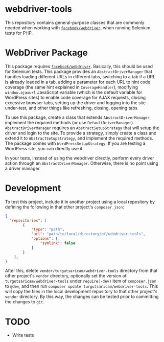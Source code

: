 # webdriver-tools

This repository contains general-purpose classes that are commonly needed when working with [`facebook/webdriver`](https://github.com/facebook/php-webdriver), when running Selenium tests for PHP.

# WebDriver Package
This package requires [`facebook/webdriver`](https://github.com/facebook/php-webdriver). Basically, this should be used for Selenium tests. This package provides an `AbstractDriverManager` that handles loading different URLs in different tabs, switching to a tab if a URL is already loaded in a tab, adding a parameter for each URL to hint code coverage (the same hint explained in `CoverageHandler`), modifying `window.ajaxurl` JavaScript variable (which is the default variable for WordPress sites) to enable code coverage for AJAX requests, closing excessive browser tabs, setting up the driver and logging into the site-under-test, and other things like refreshing, closing, opening tabs.

To use this package, create a class that extends `AbstractDriverManager`, implement the required methods (or use `DefaultDriverManager`). `AbstractDriverManager` requires an `AbstractSetupStrategy` that will setup the driver and login to the site. To provide a strategy, simply create a class and extend it to `AbstractSetupStrategy`, and implement the required methods. The package comes with `WordPressSetupStrategy`. If you are testing a WordPress site, you can directly use it.

In your tests, instead of using the webdriver directly, perform every driver action through an `AbstractDriverManager`. Otherwise, there is no point using a driver manager.

# Development
To test this project, include it in another project using a local repository by defining the following in that other project's `composer.json`:

```json
{
  "repositories": [
        {
            "type": "path",
            "url": "path/to/local/directory/of/webdriver-tools",
            "options": {
                "symlink": false
            }
        }
    ],
}
```

After this, delete `vendor/turgutsaricam/webdriver-tools` directory from that other project's `vendor` directory, optionally set the version of `turgutsaricam/webdriver-tools` under `require(-dev)` item of `composer.json` to `@dev`, and then run `composer update turgutsaricam/webdriver-tools`. This will copy the files in the local development repository to that other project's `vendor` directory. By this way, the changes can be tested prior to committing the changes to `git`.

# TODO

- Write tests